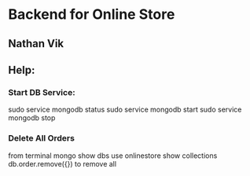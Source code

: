 # Backend for Online Store
## Nathan Vik


## Help:

### Start DB Service:
sudo service mongodb status
sudo service mongodb start
sudo service mongodb stop

### Delete All Orders
from terminal
mongo
show dbs
use onlinestore
show collections
db.order.remove({}) to remove all
